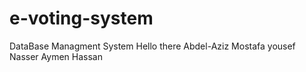 # e-voting-system

DataBase Managment System
Hello there
Abdel-Aziz Mostafa
yousef Nasser 
Aymen Hassan 
